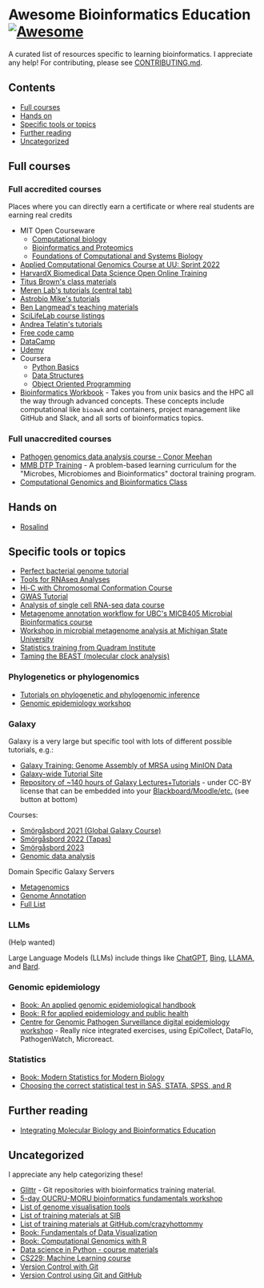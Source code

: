 <!--lint disable awesome-git-repo-age-->
# Awesome Bioinformatics Education [![Awesome](https://awesome.re/badge.svg)](https://awesome.re)

A curated list of resources specific to learning bioinformatics.
I appreciate any help! For contributing, please see [CONTRIBUTING.md](CONTRIBUTING.md).

## Contents

* [Full courses](#full-courses)
* [Hands on](#hands-on)
* [Specific tools or topics](#specific-tools-or-topics)
* [Further reading](#further-reading)
* [Uncategorized](#uncategorized)

## Full courses

### Full accredited courses

Places where you can directly earn a certificate or where real students are earning real credits

* MIT Open Courseware
  * [Computational biology](https://ocw.mit.edu/courses/6-047-computational-biology-fall-2015/)
  * [Bioinformatics and Proteomics](https://ocw.mit.edu/courses/6-092-bioinformatics-and-proteomics-january-iap-2005/)
  * [Foundations of Computational and Systems Biology](https://ocw.mit.edu/courses/7-91j-foundations-of-computational-and-systems-biology-spring-2014/)
* [Applied Computational Genomics Course at UU: Sprint 2022](https://github.com/quinlan-lab/applied-computational-genomics)
* [HarvardX Biomedical Data Science Open Online Training](https://rafalab.github.io/pages/harvardx.html)
* [Titus Brown's class materials](https://github.com/ngs-docs)
* [Meren Lab's tutorials (central tab)](https://merenlab.org/2015/07/20/analyzing-variability/ )
* [Astrobio Mike's tutorials](https://astrobiomike.github.io/all_tutorials/)
* [Ben Langmead's teaching materials](http://www.langmead-lab.org/teaching-materials/)
* [SciLifeLab course listings](https://scilifelab.github.io/courses/)
* [Andrea Telatin's tutorials](https://telatin.github.io/microbiome-bioinformatics/ )
* [Free code camp](https://www.freecodecamp.org/)
* [DataCamp](https://www.datacamp.com/)
* [Udemy](https://www.udemy.com/)
* Coursera
  * [Python Basics](https://www.coursera.org/learn/python-basics)
  * [Data Structures](https://www.coursera.org/learn/python-functions-files-dictionaries?specialization=python-3-programming#syllabus)
  * [Object Oriented Programming](https://www.coursera.org/learn/python-classes-inheritance)
* [Bioinformatics Workbook](https://bioinformaticsworkbook.org/list.html#gsc.tab=0) - Takes you from unix basics and the HPC all the way through advanced concepts. These concepts include computational like `bioawk` and containers, project management like GitHub and Slack, and all sorts of bioinformatics topics.
  
### Full unaccredited courses

* [Pathogen genomics data analysis course - Conor Meehan](https://conmeehan.github.io/PathogenDataCourse/PathogenCourse.html)
* [MMB DTP Training](https://mmbdtp.github.io/) - A problem-based learning curriculum for the "Microbes, Microbiomes and Bioinformatics" doctoral training program.
* [Computational Genomics and Bioinformatics Class](https://linsalrob.github.io/ComputationalGenomicsManual/)

## Hands on

* [Rosalind](https://rosalind.info)

## Specific tools or topics

* [Perfect bacterial genome tutorial](https://github.com/rrwick/Perfect-bacterial-genome-tutorial)
* [Tools for RNAseq Analyses](https://hobrien.github.io/RNAseqTools/)
* [Hi-C with Chromosomal Conformation Course](https://github.com/4DGenome/Chromosomal-Conformation-Course)
* [GWAS Tutorial](https://github.com/agolotin/BIO465Tutorial)
* [Analysis of single cell RNA-seq data course](https://github.com/hemberg-lab/scRNA.seq.course)
* [Metagenome annotation workflow for UBC's MICB405 Microbial Bioinformatics course](https://github.com/cmorganl/MICB405-Metagenomics)
* [Workshop in microbial metagenome analysis at Michigan State University](https://github.com/edamame-course)
* [Statistics training from Quadram Institute](https://georgemsavva.github.io/R_for_Statistics/index.html )
* [Taming the BEAST (molecular clock analysis)](https://taming-the-beast.org/)

### Phylogenetics or phylogenomics

* [Tutorials on phylogenetic and phylogenomic inference](https://github.com/mmatschiner/tutorials)
* [Genomic epidemiology workshop](https://bioinformatics.ca/workshops-all/2023-infectious-disease-genomic-epidemiology/)

### Galaxy

Galaxy is a very large but specific tool with lots of different possible tutorials, e.g.:

* [Galaxy Training: Genome Assembly of MRSA using MinION Data](https://training.galaxyproject.org/training-material/topics/assembly/tutorials/mrsa-nanopore/tutorial.html)
* [Galaxy-wide Tutorial Site](https://training.galaxyproject.org/)
* [Repository of ~140 hours of Galaxy Lectures+Tutorials](https://gallantries.github.io/video-library/library) - under CC-BY license that can be embedded into your [Blackboard/Moodle/etc.](https://gallantries.github.io/video-library/videos/galaxy-interface/ncbi-sarf/slides/) (see button at bottom)

Courses:

* [Smörgåsbord 2021 (Global Galaxy Course)](https://shiltemann.github.io/global-galaxy-course/workshop)
* [Smörgåsbord 2022 (Tapas)](https://gallantries.github.io/video-library/events/smorgasbord2/tapas.html)
* [Smörgåsbord 2023](https://gallantries.github.io/video-library/events/smorgasbord3/)
* [Genomic data analysis](https://speakerdeck.com/jxtx/teaching-genomic-data-analysis-with-galaxy)

Domain Specific Galaxy Servers

* [Metagenomics](https://metagenomics.usegalaxy.eu)
* [Genome Annotation](https://annotation.usegalaxy.eu)
* [Full List](https://galaxyproject.org/use/)

### LLMs

(Help wanted)

Large Language Models (LLMs) include things like
[ChatGPT](https://chat.openai.com/),
[Bing](https://www.microsoft.com/en-us/bing/apis/llm),
[LLAMA](https://research.facebook.com/publications/llama-open-and-efficient-foundation-language-models/),
and
[Bard](https://bard.google.com/).

### Genomic epidemiology

* [Book: An applied genomic epidemiological handbook](https://alliblk.github.io/genepi-book/ )
* [Book: R for applied epidemiology and public health](https://epirhandbook.com/en/)
* [Centre for Genomic Pathogen Surveillance digital epidemiology workshop](https://cgps-group.github.io/digitalepiworkshop/) - Really nice integrated exercises, using EpiCollect, DataFlo, PathogenWatch, Microreact.

### Statistics

* [Book: Modern Statistics for Modern Biology](http://web.stanford.edu/class/bios221/book/index.html )
* [Choosing the correct statistical test in SAS, STATA, SPSS, and R](https://stats.oarc.ucla.edu/other/mult-pkg/whatstat/)

## Further reading

* [Integrating Molecular Biology and Bioinformatics Education](https://www.degruyter.com/document/doi/10.1515/jib-2019-0005/html)

## Uncategorized

I appreciate any help categorizing these!

* [Glittr](https://glittr.org/?per_page=25&sort_by=stargazers&sort_direction=desc) - Git repositories with bioinformatics training material.
* [5-day OUCRU-MORU bioinformatics fundamentals workshop](https://flashton2003.github.io/OUCRU_bioinformatics_training/index.html)
* [List of genome visualisation tools](https://cmdcolin.github.io/awesome-genome-visualization/?latest=true)
* [List of training materials at SIB](https://github.com/sib-swiss/training-collection)
* [List of training materials at GitHub.com/crazyhottommy](https://github.com/crazyhottommy/getting-started-with-genomics-tools-and-resources )
* [Book: Fundamentals of Data Visualization](https://clauswilke.com/dataviz/ )
* [Book: Computational Genomics with R](https://compgenomr.github.io/book/ )
* [Data science in Python - course materials](https://github.com/pycam/python-data-science)
* [CS229: Machine Learning course](http://cs229.stanford.edu/ )
* [Version Control with Git](https://swcarpentry.github.io/git-novice/index.html )
* [Version Control using Git and GitHub](https://docs.github.com/en )
